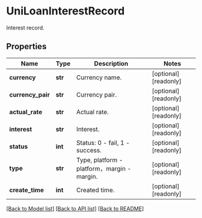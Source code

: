 # UniLoanInterestRecord

Interest record.
## Properties
Name | Type | Description | Notes
------------ | ------------- | ------------- | -------------
**currency** | **str** | Currency name. | [optional] [readonly] 
**currency_pair** | **str** | Currency pair. | [optional] [readonly] 
**actual_rate** | **str** | Actual rate. | [optional] [readonly] 
**interest** | **str** | Interest. | [optional] [readonly] 
**status** | **int** | Status: 0 - fail, 1 - success. | [optional] [readonly] 
**type** | **str** | Type, platform - platform，margin - margin. | [optional] [readonly] 
**create_time** | **int** | Created time. | [optional] [readonly] 

[[Back to Model list]](../README.md#documentation-for-models) [[Back to API list]](../README.md#documentation-for-api-endpoints) [[Back to README]](../README.md)


